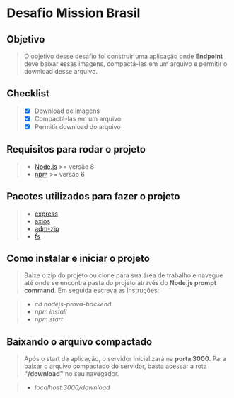 # Desafio Mission Brasil

## Objetivo

> O objetivo desse desafio foi construir uma aplicação onde **Endpoint** deve baixar essas imagens, compactá-las em um arquivo e permitir o download desse arquivo.

## Checklist

> - [x] Download de imagens
> - [x] Compactá-las em um arquivo
> - [x] Permitir download do arquivo

## Requisitos para rodar o projeto

> * [Node.js](https://nodejs.org/en/) >= versão 8
> * [npm](https://www.npmjs.com/get-npm) >= versão 6

## Pacotes utilizados para fazer o projeto

> * [express](https://github.com/expressjs/express)
> * [axios](https://github.com/axios/axios)
> * [adm-zip](https://www.npmjs.com/package/adm-zip)
> * [fs](https://nodejs.org/api/fs.html)

## Como instalar e iniciar o projeto

> Baixe o zip do projeto ou clone para sua área de trabalho e navegue até onde se encontra pasta do projeto através do **Node.js prompt command**. Em seguida escreva as instruções:

> * *cd nodejs-prova-backend* <br>
> * *npm install* <br>
> * *npm start*

## Baixando o arquivo compactado

> Após o start da aplicação, o servidor inicializará na **porta 3000**. Para baixar o arquivo compactado do servidor, basta acessar a rota **"/download"** no seu navegador.

> * *localhost:3000/download*
